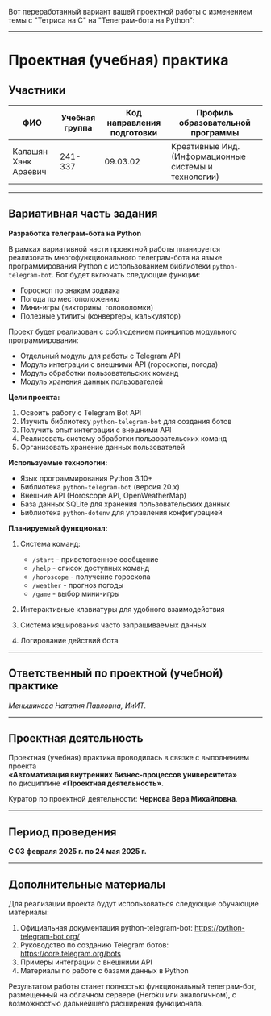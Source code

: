 Вот переработанный вариант вашей проектной работы с изменением темы с "Тетриса на C" на "Телеграм-бота на Python":

---

# Проектная (учебная) практика

## Участники

| ФИО                         | Учебная группа | Код направления подготовки | Профиль образовательной программы                          |
|----------------------------|----------------|-----------------------------|-------------------------------------------------------------|
| Калашян Хэнк Араевич | 241-337        | 09.03.02                    | Креативные Инд. (Информационные системы и технологии)       |

---

## Вариативная часть задания

**Разработка телеграм-бота на Python**

В рамках вариативной части проектной работы планируется реализовать многофункционального телеграм-бота на языке программирования Python с использованием библиотеки `python-telegram-bot`. Бот будет включать следующие функции:
- Гороскоп по знакам зодиака
- Погода по местоположению
- Мини-игры (викторины, головоломки)
- Полезные утилиты (конвертеры, калькулятор)

Проект будет реализован с соблюдением принципов модульного программирования:
- Отдельный модуль для работы с Telegram API
- Модуль интеграции с внешними API (гороскопы, погода)
- Модуль обработки пользовательских команд
- Модуль хранения данных пользователей

**Цели проекта:**
1. Освоить работу с Telegram Bot API
2. Изучить библиотеку `python-telegram-bot` для создания ботов
3. Получить опыт интеграции с внешними API
4. Реализовать систему обработки пользовательских команд
5. Организовать хранение данных пользователей

**Используемые технологии:**
- Язык программирования Python 3.10+
- Библиотека `python-telegram-bot` (версия 20.x)
- Внешние API (Horoscope API, OpenWeatherMap)
- База данных SQLite для хранения пользовательских данных
- Библиотека `python-dotenv` для управления конфигурацией

**Планируемый функционал:**
1. Система команд:
   - `/start` - приветственное сообщение
   - `/help` - список доступных команд
   - `/horoscope` - получение гороскопа
   - `/weather` - прогноз погоды
   - `/game` - выбор мини-игры

2. Интерактивные клавиатуры для удобного взаимодействия

3. Система кэширования часто запрашиваемых данных

4. Логирование действий бота

---

## Ответственный по проектной (учебной) практике

*Меньшикова Наталия Павловна, ИиИТ.*

---

## Проектная деятельность

Проектная (учебная) практика проводилась в связке с выполнением проекта  
**«Автоматизация внутренних бизнес-процессов университета»**  
по дисциплине **«Проектная деятельность»**.

Куратор по проектной деятельности: **Чернова Вера Михайловна**.

---

## Период проведения

**С 03 февраля 2025 г. по 24 мая 2025 г.**

---

## Дополнительные материалы

Для реализации проекта будут использоваться следующие обучающие материалы:
1. Официальная документация python-telegram-bot: https://python-telegram-bot.org/
2. Руководство по созданию Telegram ботов: https://core.telegram.org/bots
3. Примеры интеграции с внешними API
4. Материалы по работе с базами данных в Python

Результатом работы станет полностью функциональный телеграм-бот, размещенный на облачном сервере (Heroku или аналогичном), с возможностью дальнейшего расширения функционала.
